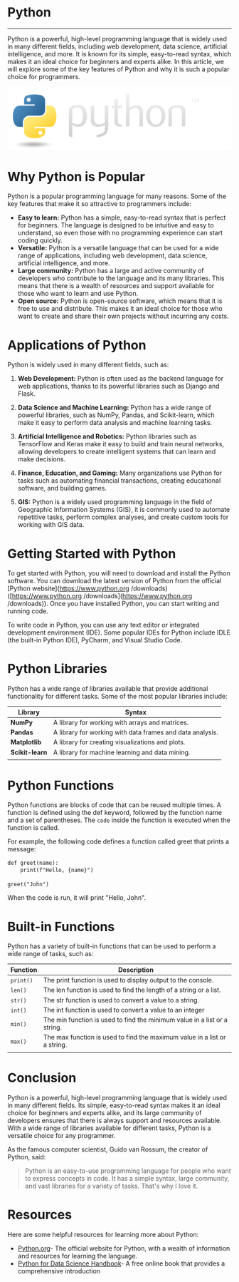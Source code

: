 # Python

---

Python is a powerful, high-level programming language that is widely used in many different fields, including web development, data science, artificial intelligence, and more. It is known for its simple, easy-to-read syntax, which makes it an ideal choice for beginners and experts alike. In this article, we will explore some of the key features of Python and why it is such a popular choice for programmers.

![](python-logo@2x.png)

# Why Python is Popular

Python is a popular programming language for many reasons. Some of the key features that make it so attractive to programmers include:

- **Easy to learn:** Python has a simple, easy-to-read syntax that is perfect for beginners. The language is designed to be intuitive and easy to understand, so even those with no programming experience can start coding quickly.
- **Versatile:** Python is a versatile language that can be used for a wide range of applications, including web development, data science, artificial intelligence, and more.
- **Large community:** Python has a large and active community of developers who contribute to the language and its many libraries. This means that there is a wealth of resources and support available for those who want to learn and use Python.
- **Open source:** Python is open-source software, which means that it is free to use and distribute. This makes it an ideal choice for those who want to create and share their own projects without incurring any costs.

# Applications of Python

Python is widely used in many different fields, such as:

1. **Web Development:** Python is often used as the backend language for web applications, thanks to its powerful libraries such as Django and Flask.

2. **Data Science and Machine Learning:** Python has a wide range of powerful libraries, such as NumPy, Pandas, and Scikit-learn, which make it easy to perform data analysis and machine learning tasks.

3. **Artificial Intelligence and Robotics:** Python libraries such as TensorFlow and Keras make it easy to build and train neural networks, allowing developers to create intelligent systems that can learn and make decisions.

4. **Finance, Education, and Gaming:** Many organizations use Python for tasks such as automating financial transactions, creating educational software, and building games.

5. **GIS:** Python is a widely used programming language in the field of Geographic Information Systems (GIS), it is commonly used to automate repetitive tasks, perform complex analyses, and create custom tools for working with GIS data.

# Getting Started with Python

To get started with Python, you will need to download and install the Python software. You can download the latest version of Python from the official [Python website](https://www.python.org /downloads) ([https://www.python.org /downloads](https://www.python.org /downloads)). Once you have installed Python, you can start writing and running code.

To write code in Python, you can use any text editor or integrated development environment (IDE). Some popular IDEs for Python include IDLE (the built-in Python IDE), PyCharm, and Visual Studio Code.

# Python Libraries

Python has a wide range of libraries available that provide additional functionality for different tasks. Some of the most popular libraries include:

| **Library**      | **Syntax**                                           |
| -----------  | -------------------------------------------------------  |
| **NumPy**        | A library for working with arrays and matrices.          |
| **Pandas**       | A library for working with data frames and data analysis.|
| **Matplotlib**   | A library for creating visualizations and plots.         |
| **Scikit-learn** | A library for machine learning and data mining.          |
| |  |

# Python Functions

Python functions are blocks of code that can be reused multiple times. A function is defined using the def keyword, followed by the function name and a set of parentheses. The `code` inside the function is executed when the function is called.

For example, the following code defines a function called greet that prints a message:

```
def greet(name):
    print(f"Hello, {name}")

greet("John")

```

When the code is run, it will print "Hello, John".

# Built-in Functions

Python has a variety of built-in functions that can be used to perform a wide range of tasks, such as:

| **Function** | **Description**                                                           |
| -----------  | ------------------------------------------------------------------------  |
| `print()`    |The print function is used to display output to the console.               |
| `len()`      |  The len function is used to find the length of a string or a list.       |
| `str()`      | The str function is used to convert a value to a string.                  |
| `int()`      | The int function is used to convert a value to an integer                 |
| `min()`      |The min function is used to find the minimum value in a list or a string.  |
| `max()`      | The max function is used to find the maximum value in a list or a string. |
| |  |

# Conclusion

Python is a powerful, high-level programming language that is widely used in many different fields. Its simple, easy-to-read syntax makes it an ideal choice for beginners and experts alike, and its large community of developers ensures that there is always support and resources available. With a wide range of libraries available for different tasks, Python is a versatile choice for any programmer.

As the famous computer scientist, Guido van Rossum, the creator of Python, said:

>Python is an easy-to-use programming language for people who want to express concepts in code. It has a simple syntax, large community, and vast libraries for a variety of tasks. That's why I love it.

# Resources

Here are some helpful resources for learning more about Python:

- [Python.org](https://www.python.org)- The official website for Python, with a wealth of information and resources for learning the language.
- [Python for Data Science Handbook](https://jakevdp.github.io/PythonDataScienceHandbook)- A free online book that provides a comprehensive introduction
